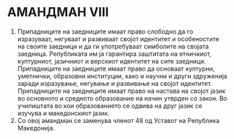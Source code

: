 # АМАНДМАН VIII

1. Припадниците на заедниците имаат право слободно да го изразуваат, негуваат и развиваат својот идентитет и особеностите на своите заедници и да ги употребуваат симболите на својата заедница.
Републиката им ја гарантира заштитата на етничкиот, културниот, јазичниот и верскиот идентитет на сите заедници.
Припадниците на заедниците имаат право да основаат културни, уметнички, образовни институции, како и научни и други здруженија заради изразување, негување и развивање на својот идентитет.
Припадниците на заедниците имаат право на настава на својот јазик во основното и средното образование на начин утврден со закон. Во училиштата во кои образованието се одвива на друг јазик се изучува и македонскиот јазик.
2. Со овој амандман се заменува членот 48 од Уставот на Република Македонија.
